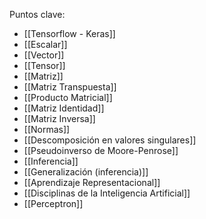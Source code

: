 Puntos clave:
- [[Tensorflow - Keras]]
- [[Escalar]]
- [[Vector]]
- [[Tensor]]
- [[Matriz]]
- [[Matriz Transpuesta]]
- [[Producto Matricial]]
- [[Matriz Identidad]]
- [[Matriz Inversa]]
- [[Normas]]
- [[Descomposición en valores singulares]]
- [[Pseudoinverso de Moore-Penrose]]
- [[Inferencia]]
- [[Generalización (inferencia)]]
- [[Aprendizaje Representacional]]
- [[Disciplinas de la Inteligencia Artificial]]
- [[Perceptron]]